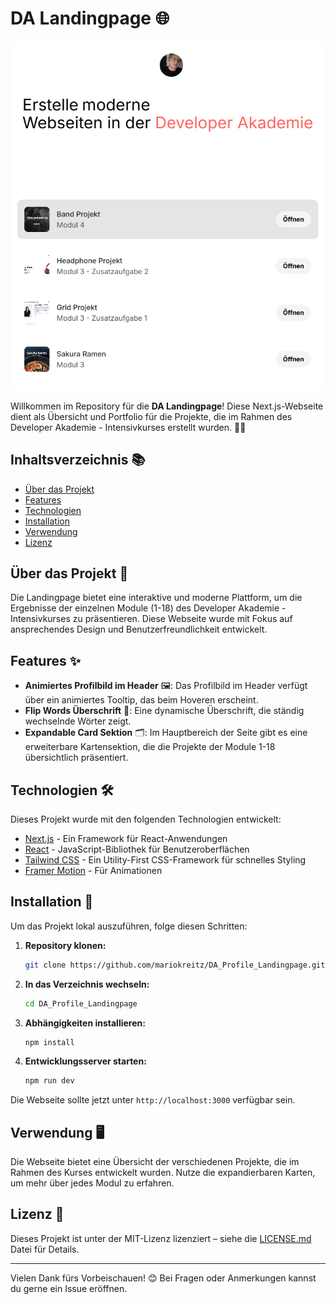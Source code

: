 # DA Landingpage 🌐

![preview](https://raw.githubusercontent.com/mariokreitz/DA_Profile_Landingpage/main/public/img/preview.png)

Willkommen im Repository für die **DA Landingpage**! Diese Next.js-Webseite dient als Übersicht und Portfolio für die Projekte, die im Rahmen des Developer Akademie - Intensivkurses erstellt wurden. 🧑‍💻

## Inhaltsverzeichnis 📚

- [Über das Projekt](#über-das-projekt-)
- [Features](#features-)
- [Technologien](#technologien-)
- [Installation](#installation-)
- [Verwendung](#verwendung-)
- [Lizenz](#lizenz-)

## Über das Projekt 📝

Die Landingpage bietet eine interaktive und moderne Plattform, um die Ergebnisse der einzelnen Module (1-18) des Developer Akademie - Intensivkurses zu präsentieren. Diese Webseite wurde mit Fokus auf ansprechendes Design und Benutzerfreundlichkeit entwickelt.

## Features ✨

- **Animiertes Profilbild im Header** 🖼️: Das Profilbild im Header verfügt über ein animiertes Tooltip, das beim Hoveren erscheint.
- **Flip Words Überschrift** 🔄: Eine dynamische Überschrift, die ständig wechselnde Wörter zeigt.
- **Expandable Card Sektion** 🗂️: Im Hauptbereich der Seite gibt es eine erweiterbare Kartensektion, die die Projekte der Module 1-18 übersichtlich präsentiert.

## Technologien 🛠️

Dieses Projekt wurde mit den folgenden Technologien entwickelt:

- [Next.js](https://nextjs.org/) - Ein Framework für React-Anwendungen
- [React](https://reactjs.org/) - JavaScript-Bibliothek für Benutzeroberflächen
- [Tailwind CSS](https://tailwindcss.com/) - Ein Utility-First CSS-Framework für schnelles Styling
- [Framer Motion](https://www.framer.com/motion/) - Für Animationen

## Installation 🚀

Um das Projekt lokal auszuführen, folge diesen Schritten:

1. **Repository klonen:**
   ```bash
   git clone https://github.com/mariokreitz/DA_Profile_Landingpage.git
   ```
2. **In das Verzeichnis wechseln:**
   ```bash
   cd DA_Profile_Landingpage
   ```
3. **Abhängigkeiten installieren:**
   ```bash
   npm install
   ```
4. **Entwicklungsserver starten:**
   ```bash
   npm run dev
   ```

Die Webseite sollte jetzt unter `http://localhost:3000` verfügbar sein.

## Verwendung 🖥️

Die Webseite bietet eine Übersicht der verschiedenen Projekte, die im Rahmen des Kurses entwickelt wurden. Nutze die expandierbaren Karten, um mehr über jedes Modul zu erfahren.

## Lizenz 📄

Dieses Projekt ist unter der MIT-Lizenz lizenziert – siehe die [LICENSE.md](https:///github.com/mariokreitz/DA_Profile_Landingpage/blob/main/LICENSE) Datei für Details.

---

Vielen Dank fürs Vorbeischauen! 😊 Bei Fragen oder Anmerkungen kannst du gerne ein Issue eröffnen.

